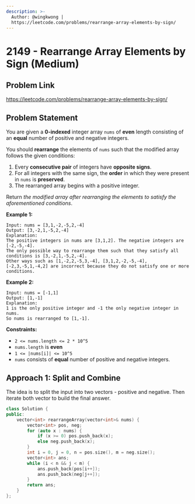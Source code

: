 ```yaml
---
description: >-
  Author: @wingkwong |
  https://leetcode.com/problems/rearrange-array-elements-by-sign/
---
```


# 2149 - Rearrange Array Elements by Sign (Medium)

## Problem Link

https://leetcode.com/problems/rearrange-array-elements-by-sign/

## Problem Statement

You are given a **0-indexed** integer array `nums` of **even** length consisting of an **equal** number of positive and negative integers.

You should **rearrange** the elements of `nums` such that the modified array follows the given conditions:

1. Every **consecutive pair** of integers have **opposite signs**.
2. For all integers with the same sign, the **order** in which they were present in `nums` is **preserved**.
3. The rearranged array begins with a positive integer.

Return _the modified array after rearranging the elements to satisfy the aforementioned conditions_.

**Example 1:**

```
Input: nums = [3,1,-2,-5,2,-4]
Output: [3,-2,1,-5,2,-4]
Explanation:
The positive integers in nums are [3,1,2]. The negative integers are [-2,-5,-4].
The only possible way to rearrange them such that they satisfy all conditions is [3,-2,1,-5,2,-4].
Other ways such as [1,-2,2,-5,3,-4], [3,1,2,-2,-5,-4], [-2,3,-5,1,-4,2] are incorrect because they do not satisfy one or more conditions.  
```

**Example 2:**

```
Input: nums = [-1,1]
Output: [1,-1]
Explanation:
1 is the only positive integer and -1 the only negative integer in nums.
So nums is rearranged to [1,-1].
```

**Constraints:**

* `2 <= nums.length <= 2 * 10^5`
* `nums.length` is **even**
* `1 <= |nums[i]| <= 10^5`
* `nums` consists of **equal** number of positive and negative integers.

## Approach 1: Split and Combine

The idea is to split the input into two vectors - positive and negative. Then iterate both vector to build the final answer.

<SolutionAuthor name="@wingkwong"/>

```cpp
class Solution {
public:
    vector<int> rearrangeArray(vector<int>& nums) {
        vector<int> pos, neg;
        for (auto x : nums) {
            if (x >= 0) pos.push_back(x);
            else neg.push_back(x);
        }
        int i = 0, j = 0, n = pos.size(), m = neg.size();
        vector<int> ans;
        while (i < n && j < m) {
            ans.push_back(pos[i++]);
            ans.push_back(neg[j++]);
        }
        return ans;
    }
};
```

